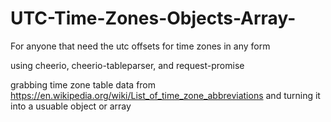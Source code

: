 # UTC-Time-Zones-Objects-Array-
For anyone that need the utc offsets for time zones in any form

using cheerio, cheerio-tableparser, and request-promise

grabbing time zone table data from https://en.wikipedia.org/wiki/List_of_time_zone_abbreviations and turning it into a usuable object or array

